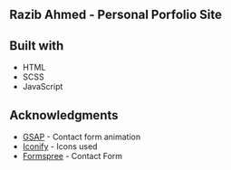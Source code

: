 ## Razib Ahmed - Personal Porfolio Site

## Built with

- HTML
- SCSS
- JavaScript

## Acknowledgments

- [GSAP](https://greensock.com/gsap/) - Contact form animation
- [Iconify](https://iconify.design/) - Icons used
- [Formspree](https://formspree.io/) - Contact Form
